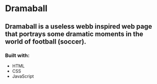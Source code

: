 # Dramaball
## Dramaball is a useless webb inspired web page that portrays some dramatic moments in the world of football (soccer). 
### Built with:
  - HTML
  - CSS
  - JavaScript
